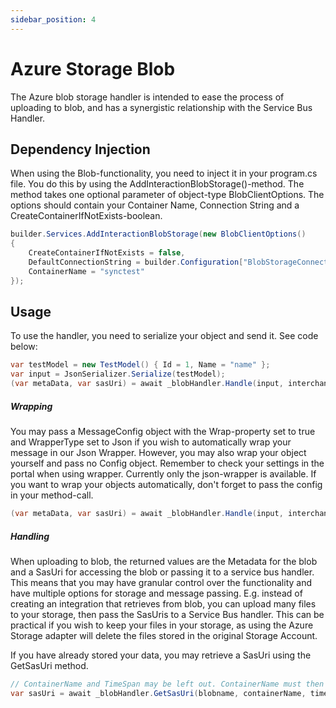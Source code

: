 ```yaml
---
sidebar_position: 4
---
```


# Azure Storage Blob
The Azure blob storage handler is intended to ease the process of uploading to blob, and has a synergistic relationship with the Service Bus Handler.

## Dependency Injection
When using the Blob-functionality, you need to inject it in your program.cs file. You do this by using the AddInteractionBlobStorage()-method. The method takes one optional parameter of object-type BlobClientOptions. The options should contain your Container Name, Connection String and a CreateContainerIfNotExists-boolean.

``` C#
builder.Services.AddInteractionBlobStorage(new BlobClientOptions()
{
    CreateContainerIfNotExists = false,
    DefaultConnectionString = builder.Configuration["BlobStorageConnectionString"],
    ContainerName = "synctest"
});
```

## Usage
To use the handler, you need to serialize your object and send it. See code below:
``` C#
var testModel = new TestModel() { Id = 1, Name = "name" };
var input = JsonSerializer.Serialize(testModel);
(var metaData, var sasUri) = await _blobHandler.Handle(input, interchangeId: interchangeId);
```


##### Wrapping
You may pass a MessageConfig object with the Wrap-property set to true and WrapperType set to Json if you wish to automatically wrap your message in our Json Wrapper. However, you may also wrap your object yourself and pass no Config object. Remember to check your settings in the portal when using wrapper. 
Currently only the json-wrapper is available.
If you want to wrap your objects automatically, don't forget to pass the config in your method-call.
``` C#
(var metaData, var sasUri) = await _blobHandler.Handle(input, interchangeId: interchangeId, config:config);
```

##### Handling
When uploading to blob, the returned values are the Metadata for the blob and a SasUri for accessing the blob or passing it to a service bus handler. This means that you may have granular control over the functionality and have multiple options for storage and message passing.
E.g. instead of creating an integration that retrieves from blob, you can upload many files to your storage, then pass the SasUris to a Service Bus handler. This can be practical if you wish to keep your files in your storage, as using the Azure Storage adapter will delete the files stored in the original Storage Account.

If you have already stored your data, you may retrieve a SasUri using the GetSasUri method.
``` C#
// ContainerName and TimeSpan may be left out. ContainerName must then be set in your BlobClientOptions.
var sasUri = await _blobHandler.GetSasUri(blobname, containerName, timespan);
```
